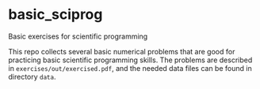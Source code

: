 # basic_sciprog
Basic exercises for scientific programming

This repo collects several basic numerical problems that are good for practicing basic scientific programming skills. The problems are described in `exercises/out/exercised.pdf`, and the needed data files can be found in directory `data`.
